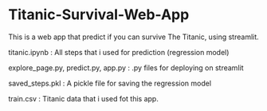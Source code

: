 # Titanic-Survival-Web-App

This is a web app that predict if you can survive The Titanic, using streamlit.


titanic.ipynb : All steps that i used for prediction (regression model)

explore_page.py, predict.py, app.py : .py files for deploying on streamlit

saved_steps.pkl : A pickle file for saving the regression model

train.csv : Titanic data that i used fot this app.
